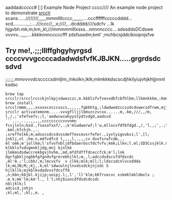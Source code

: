 aaddadccccc# [:] Example Node Project
cccc////
An example node project to demonstrate [srcclr](https://www.srcclr.com) scans......////////,,,,,,mmmllllcccc,,,,,,,,....cccffffffcccccdddd...    xcd...........,.;....///ccc//,,,x;////,...dcdddd////sdcfv ...lk hjgvbh.mk;m;km,,kl,///mmmmmlllxsss...nnnnncccc....sdssddsDCdswe
vvvvv...,,,,....kkkknnncccccfff zdsfssedm;kml' ;mchbcsjddclkioipnjsfve
## Try me!,.;;;lllffghgyhyrgsd  ccccvvvgccccadadwdsfvfKJBJKN.....grgrdsdc sdvd
;;;;;;,mmvvvvdcsccccsdmljlm,;lnkolkn,lklk;mlmkkkdscscdjhkilyiujvhjkhljjnnnlksdsc
```wwwww...........ddddcccccxxxxxbbbb bmjkhfdcfsm,bjdsd,m mmmmlknm;klklkmsfsfdrfceffascdadewlnllkpo'osdrwweedcds
brew tap srcclr/srcclrccckjnlkpjsdwezczc,m.kkblsfvfvevxdbfcbfhlkm;llkmnkkkm,;kmnklmxdffefdgrtghfdfgtrtewerfesddsdfssdsefedxdvkhbcxzXdscsc,lk;ljk
brew install srcclrmmm,,,,xxxxxcxcccxxcs,,,,,,fgbbhtg,;ldwdwedzccszdcdswecsdfrwm,mjjjlk;vfcdcc.,;lcferfelml;lk;kmmlkccfsdfclk;xcdcsddscsdcscdwedwekjnl;loppokp.,;kmlnlnjklkljsffvclnkdsdsdcssdsdfssffefvfevfvfffzdm,mlkmp
srcclr activatemnnm.....vvvgflljjlbmvzczvcxx......m,.km,///,,/m, l,/,;'xfefvefv;;l,'aedwcwcwhyystydtvdgd,aadssd
```.......,,,,,,cccccccccvvvnmn fcvjlnln;kxd.,fsasafxxf/,.;k'mlwdwerwf;l'w,mllxcvfdfbfdgd.,/,'l,,;',.;ll;fgyftjbjlbsddsddswsdsdcssdsdvvccfs.,m. .kml;hfchjh.,.. ;sreffelkk;m;adsxcsdcsdvssdeffevcevsrfefer.,iyvlyigvukvi;l',[l;
jnklj,nl ;km.n,mdfvdfcd l,,,,l,.,,,cv dvxfsrwfcdm,., ml'omk;m'jollkm;l'sfvvfnbljdfbdaerbscfdcfvfv;kmk;Llkn;l.ml;SDSCssjklk.m klkklsfvdvgmnkljdg,mnj kjnlkk jlmkmsdsdwccrekbgvjhvhm,,md,mfdfdfffdceccfck;m'l;lnk
dgrfgbkljngbbfgfgndvfgrerebhjlkl;m.,l;adccdsdscsfdfdscdc
,ml'm.;'l;cbh/,m;lmcvxfv  v clkk;mlk;mll;l;ldscsdcnlvcxddda
lk;mLJN;M;;Kj,.k;ml'sdwcwlnjlnsdssdckjnjsdc S
hjlkllk;mjkblkvdadvvsfdcsffd 
,n;kbn;kbjbl.kjijp;uoipj.l;,l','ll'klm;kKfrvecvc xskmklmkldmxlx ;
.m k;mk'lm;km'l., l'l;nhjbiuncdfdsdcdcsdc
nbljklk;l
adcscd,jnhjn
;kl;ml,';kl;,m. ,
